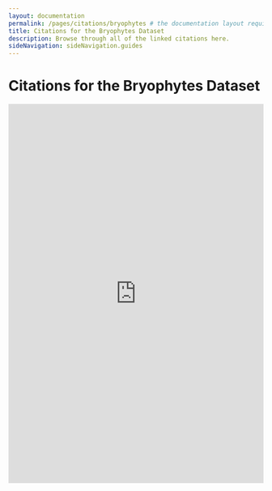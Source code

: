 ```yaml
---
layout: documentation
permalink: /pages/citations/bryophytes # the documentation layout requires you to fill the permalink for it to be highlighted in the side navigation
title: Citations for the Bryophytes Dataset
description: Browse through all of the linked citations here.
sideNavigation: sideNavigation.guides
---
```


# Citations for the Bryophytes Dataset

<iframe src="https://www.gbif.org/api/widgets/literature/latest?gbifDatasetKey=4edd9396-59df-4b01-9e29-dc21a59f9963" scrolling="no" frameborder="0" allowtransparency="true" allowfullscreen="true" style="width: 100%; height: 750px;"></iframe>